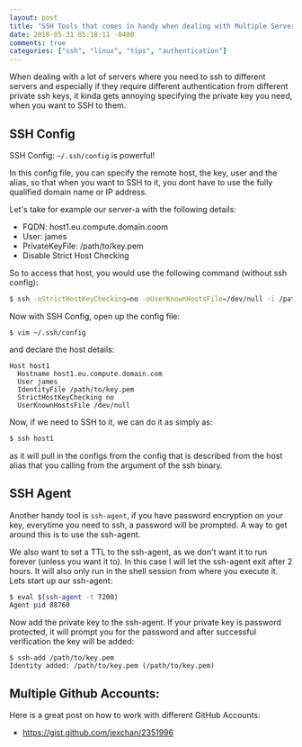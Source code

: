 ```yaml
---
layout: post
title: "SSH Tools that comes in handy when dealing with Multiple Servers"
date: 2018-05-31 05:18:11 -0400
comments: true
categories: ["ssh", "linux", "tips", "authentication"]
---
```


When dealing with a lot of servers where you need to ssh to different servers and especially if they require different authentication from different private ssh keys, it kinda gets annoying specifying the private key you need, when you want to SSH to them.

## SSH Config

SSH Config: `~/.ssh/config` is powerful! 

In this config file, you can specify the remote host, the key, user and the alias, so that when you want to SSH to it, you dont have to use the fully qualified domain name or IP address.

Let's take for example our server-a with the following details:

- FQDN: host1.eu.compute.domain.coom
- User: james
- PrivateKeyFile: /path/to/key.pem
- Disable Strict Host Checking

So to access that host, you would use the following command (without ssh config):

```bash
$ ssh -oStrictHostKeyChecking=no -oUserKnownHostsFile=/dev/null -i /path/to/key.pem james@host1.eu.compute.domain.com
```

Now with SSH Config, open up the config file:

``` 
$ vim ~/.ssh/config
``` 

and declare the host details:

```
Host host1
  Hostname host1.eu.compute.domain.com
  User james
  IdentityFile /path/to/key.pem
  StrictHostKeyChecking no
  UserKnownHostsFile /dev/null
```

Now, if we need to SSH to it, we can do it as simply as:

```bash
$ ssh host1
```

as it will pull in the configs from the config that is described from the host alias that you calling from the argument of the ssh binary.

## SSH Agent

Another handy tool is `ssh-agent`, if you have password encryption on your key, everytime you need to ssh, a password will be prompted. A way to get around this is to use the ssh-agent.

We also want to set a TTL to the ssh-agent, as we don't want it to run forever (unless you want it to). In this case I will let the ssh-agent exit after 2 hours. It will also only run in the shell session from where you execute it. Lets start up our ssh-agent:

```bash
$ eval $(ssh-agent -t 7200)
Agent pid 88760 
```

Now add the private key to the ssh-agent. If your private key is password protected, it will prompt you for the password and after successful verification the key will be added:

```
$ ssh-add /path/to/key.pem
Identity added: /path/to/key.pem (/path/to/key.pem)
```

## Multiple Github Accounts:

Here is a great post on how to work with different GitHub Accounts:
- https://gist.github.com/jexchan/2351996


